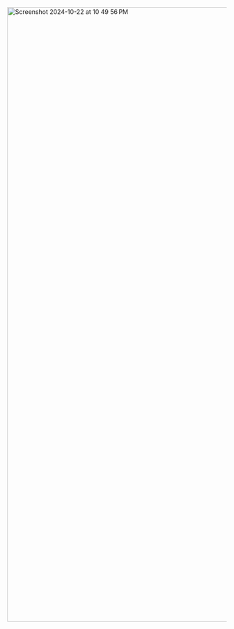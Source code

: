<img width="1410" alt="Screenshot 2024-10-22 at 10 49 56 PM" src="https://github.com/user-attachments/assets/f7f50250-e887-4411-a7e9-d85120b38542">
